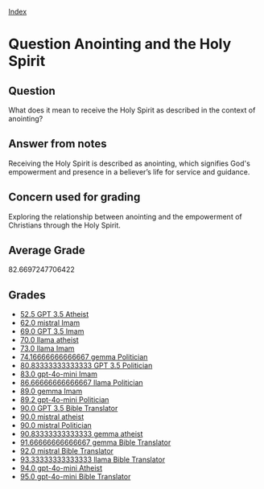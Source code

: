 
[Index](../../index.md)
# Question Anointing and the Holy Spirit
## Question
What does it mean to receive the Holy Spirit as described in the context of anointing?

## Answer from notes
Receiving the Holy Spirit is described as anointing, which signifies God's empowerment and presence in a believer’s life for service and guidance.

## Concern used for grading
Exploring the relationship between anointing and the empowerment of Christians through the Holy Spirit.

## Average Grade
82.6697247706422

## Grades
 * [52.5 GPT 3.5 Atheist](../answers/GPT_3.5_Atheist/Anointing_and_the_Holy_Spirit.md)
 * [62.0 mistral Imam](../answers/mistral_Imam/Anointing_and_the_Holy_Spirit.md)
 * [69.0 GPT 3.5 Imam](../answers/GPT_3.5_Imam/Anointing_and_the_Holy_Spirit.md)
 * [70.0 llama atheist](../answers/llama_atheist/Anointing_and_the_Holy_Spirit.md)
 * [73.0 llama Imam](../answers/llama_Imam/Anointing_and_the_Holy_Spirit.md)
 * [74.16666666666667 gemma Politician](../answers/gemma_Politician/Anointing_and_the_Holy_Spirit.md)
 * [80.83333333333333 GPT 3.5 Politician](../answers/GPT_3.5_Politician/Anointing_and_the_Holy_Spirit.md)
 * [83.0 gpt-4o-mini Imam](../answers/gpt-4o-mini_Imam/Anointing_and_the_Holy_Spirit.md)
 * [86.66666666666667 llama Politician](../answers/llama_Politician/Anointing_and_the_Holy_Spirit.md)
 * [89.0 gemma Imam](../answers/gemma_Imam/Anointing_and_the_Holy_Spirit.md)
 * [89.2 gpt-4o-mini Politician](../answers/gpt-4o-mini_Politician/Anointing_and_the_Holy_Spirit.md)
 * [90.0 GPT 3.5 Bible Translator](../answers/GPT_3.5_Bible_Translator/Anointing_and_the_Holy_Spirit.md)
 * [90.0 mistral atheist](../answers/mistral_atheist/Anointing_and_the_Holy_Spirit.md)
 * [90.0 mistral Politician](../answers/mistral_Politician/Anointing_and_the_Holy_Spirit.md)
 * [90.83333333333333 gemma atheist](../answers/gemma_atheist/Anointing_and_the_Holy_Spirit.md)
 * [91.66666666666667 gemma Bible Translator](../answers/gemma_Bible_Translator/Anointing_and_the_Holy_Spirit.md)
 * [92.0 mistral Bible Translator](../answers/mistral_Bible_Translator/Anointing_and_the_Holy_Spirit.md)
 * [93.33333333333333 llama Bible Translator](../answers/llama_Bible_Translator/Anointing_and_the_Holy_Spirit.md)
 * [94.0 gpt-4o-mini Atheist](../answers/gpt-4o-mini_Atheist/Anointing_and_the_Holy_Spirit.md)
 * [95.0 gpt-4o-mini Bible Translator](../answers/gpt-4o-mini_Bible_Translator/Anointing_and_the_Holy_Spirit.md)
